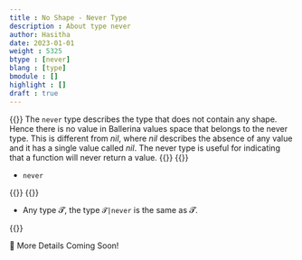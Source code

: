 ```yaml
---
title : No Shape - Never Type
description : About type never
author: Hasitha
date: 2023-01-01
weight : 5325
btype : [never]
blang : [type]
bmodule : []
highlight : []
draft : true
---
```

{{<md class="summary">}}
The `never` type describes the type that does not contain any shape. Hence there is no value in Ballerina values space that belongs to the never type. This is different from *nil*, where *nil* describes the absence of any value and it has a single value called *nil*. The never type is useful for indicating that a function will never return a value.
{{</md>}}
{{<md class="syntax">}}

* `never`

{{</md>}}
{{<md class="tldr">}}

* Any type 𝓣, the type `𝓣|never` is the same as 𝓣.

{{</md>}}
<!--more-->

🚧 More Details Coming Soon!
